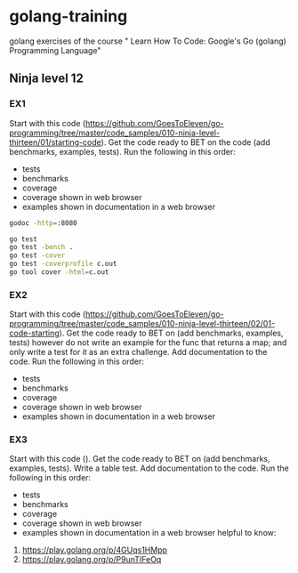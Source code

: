 # golang-training
golang exercises of the course " Learn How To Code: Google's Go (golang) Programming Language"

## Ninja level 12

### EX1
Start with this code (https://github.com/GoesToEleven/go-programming/tree/master/code_samples/010-ninja-level-thirteen/01/starting-code). Get the code ready to BET on the code (add benchmarks, examples, tests).
Run the following in this order:
- tests
- benchmarks
- coverage
- coverage shown in web browser
- examples shown in documentation in a web browser

```bash
godoc -http=:8080

go test
go test -bench .
go test -cover
go test -coverprofile c.out
go tool cover -html=c.out
```

### EX2
Start with this code (https://github.com/GoesToEleven/go-programming/tree/master/code_samples/010-ninja-level-thirteen/02/01-code-starting). Get the code ready to BET on (add benchmarks, examples, tests) however do not write an example for the func that returns a map; and only write a test for it as an extra challenge. Add documentation to the code. Run the following in this order:
- tests
- benchmarks
- coverage
- coverage shown in web browser
- examples shown in documentation in a web browser

### EX3
Start with this code (). Get the code ready to BET on (add benchmarks, examples, tests). Write a table test. Add documentation to the code. Run the following in this order:
- tests
- benchmarks
- coverage
- coverage shown in web browser
- examples shown in documentation in a web browser
helpful to know:
1. https://play.golang.org/p/4GUqs1HMpp
2. https://play.golang.org/p/P9unTIFeOq

